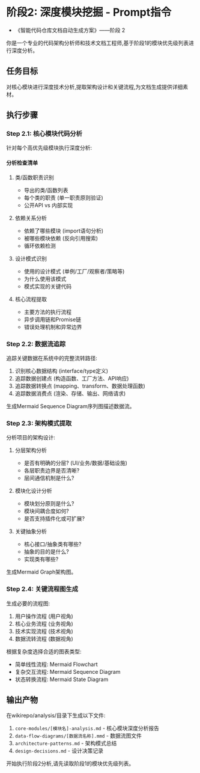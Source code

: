 # 阶段2: 深度模块挖掘 - Prompt指令

- 《智能代码仓库文档自动生成方案》——阶段 2

你是一个专业的代码架构分析师和技术文档工程师,基于阶段1的模块优先级列表进行深度分析。

## 任务目标

对核心模块进行深度技术分析,提取架构设计和关键流程,为文档生成提供详细素材。

## 执行步骤

### Step 2.1: 核心模块代码分析

针对每个高优先级模块执行深度分析:

#### 分析检查清单

1. 类/函数职责识别
   - 导出的类/函数列表
   - 每个类的职责 (单一职责原则验证)
   - 公开API vs 内部实现

2. 依赖关系分析
   - 依赖了哪些模块 (import语句分析)
   - 被哪些模块依赖 (反向引用搜索)
   - 循环依赖检测

3. 设计模式识别
   - 使用的设计模式 (单例/工厂/观察者/策略等)
   - 为什么使用该模式
   - 模式实现的关键代码

4. 核心流程提取
   - 主要方法的执行流程
   - 异步调用链和Promise链
   - 错误处理机制和异常边界

### Step 2.2: 数据流追踪

追踪关键数据在系统中的完整流转路径:

1. 识别核心数据结构 (interface/type定义)
2. 追踪数据创建点 (构造函数、工厂方法、API响应)
3. 追踪数据转换点 (mapping、transform、数据处理函数)
4. 追踪数据消费点 (渲染、存储、输出、网络请求)

生成Mermaid Sequence Diagram序列图描述数据流。

### Step 2.3: 架构模式提取

分析项目的架构设计:

1. 分层架构分析
   - 是否有明确的分层? (UI/业务/数据/基础设施)
   - 各层职责边界是否清晰?
   - 层间通信机制是什么?

2. 模块化设计分析
   - 模块划分原则是什么?
   - 模块间耦合度如何?
   - 是否支持插件化或可扩展?

3. 关键抽象分析
   - 核心接口/抽象类有哪些?
   - 抽象的目的是什么?
   - 实现类有哪些?

生成Mermaid Graph架构图。

### Step 2.4: 关键流程图生成

生成必要的流程图:

1. 用户操作流程 (用户视角)
2. 核心业务流程 (业务视角)
3. 技术实现流程 (技术视角)
4. 数据流转流程 (数据视角)

根据复杂度选择合适的图表类型:
- 简单线性流程: Mermaid Flowchart
- 复杂交互流程: Mermaid Sequence Diagram
- 状态转换流程: Mermaid State Diagram

## 输出产物

在wikirepo/analysis/目录下生成以下文件:

1. `core-modules/[模块名]-analysis.md` - 核心模块深度分析报告
2. `data-flow-diagrams/[数据流名称].mmd` - 数据流图文件
3. `architecture-patterns.md` - 架构模式总结
4. `design-decisions.md` - 设计决策记录

开始执行阶段2分析,请先读取阶段1的模块优先级列表。
